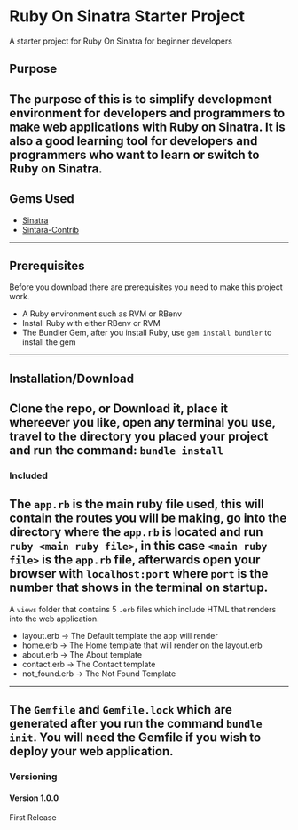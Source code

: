 # Ruby On Sinatra Starter Project
A starter project for Ruby On Sinatra for beginner developers

## Purpose
The purpose of this is to simplify development environment for developers and programmers to make web applications with Ruby on Sinatra.
It is also a good learning tool for developers and programmers who want to learn or switch to Ruby on Sinatra.
---
## Gems Used
- [Sinatra](https://sinatrarb.com/)
- [Sintara-Contrib](https://github.com/sinatra/sinatra/tree/master/sinatra-contrib)
---
## Prerequisites
Before you download there are prerequisites you need to make this project work.
- A Ruby environment such as RVM or RBenv
- Install Ruby with either RBenv or RVM
- The Bundler Gem, after you install Ruby, use `gem install bundler` to install the gem
---
## Installation/Download
Clone the repo, or Download it, place it whereever you like, open any terminal you use, travel to the directory you placed your project and run the command:
```bundle install```
---
### Included
The `app.rb` is the main ruby file used, this will contain the routes you will be making, go into the directory where the `app.rb` is located and run `ruby <main ruby file>`, in this case `<main ruby file>` is the `app.rb` file, afterwards open your browser with `localhost:port` where `port` is the number that shows in the terminal on startup.
---
A `views` folder that contains 5 `.erb` files which include HTML that renders into the web application.
- layout.erb    -> The Default template the app will render
- home.erb      -> The Home template that will render on the layout.erb
- about.erb     -> The About template
- contact.erb   -> The Contact template
- not_found.erb -> The Not Found Template
---
The `Gemfile` and `Gemfile.lock` which are generated after you run the command `bundle init`. You will need the Gemfile if you wish to deploy your web application.
---
### Versioning
#### Version 1.0.0
First Release